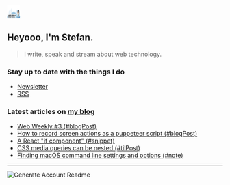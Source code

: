 <img alt width="30" height="30" src="https://raw.githubusercontent.com/stefanjudis/stefanjudis/main/screenshot.png">

## Heyooo, I'm Stefan.

> I write, speak and stream about web technology.

### Stay up to date with the things I do

- [Newsletter](https://www.stefanjudis.com/newsletter/)
- [RSS](https://www.stefanjudis.com/feeds/)

### Latest articles on [my blog](https://www.stefanjudis.com)

<!-- BLOG-POST-LIST:START -->
- [Web Weekly #3 (#blogPost)](https://www.stefanjudis.com/blog/web-weekly-3/)
- [How to record screen actions as a puppeteer script (#blogPost)](https://www.stefanjudis.com/blog/how-to-record-screen-actions-as-a-puppeteer-script/)
- [A React "if component" (#snippet)](https://www.stefanjudis.com/snippets/a-react-if-component/)
- [CSS media queries can be nested (#tilPost)](https://www.stefanjudis.com/today-i-learned/css-media-queries-can-be-nested/)
- [Finding macOS command line settings and options (#note)](https://www.stefanjudis.com/notes/finding-macos-command-line-settings-and-options/)
<!-- BLOG-POST-LIST:END -->

---

![Generate Account Readme](https://github.com/stefanjudis/stefanjudis/workflows/Generate%20Account%20Readme/badge.svg)

